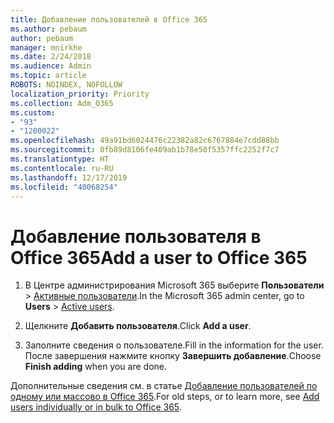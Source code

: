 ```yaml
---
title: Добавление пользователей в Office 365
ms.author: pebaum
author: pebaum
manager: mnirkhe
ms.date: 2/24/2018
ms.audience: Admin
ms.topic: article
ROBOTS: NOINDEX, NOFOLLOW
localization_priority: Priority
ms.collection: Adm_O365
ms.custom:
- "93"
- "1200022"
ms.openlocfilehash: 49a91bd6024476c22382a82c6767884e7cdd88bb
ms.sourcegitcommit: 0fb89d8106fe409ab1b78e50f5357ffc2252f7c7
ms.translationtype: HT
ms.contentlocale: ru-RU
ms.lasthandoff: 12/17/2019
ms.locfileid: "40068254"
---
```

# <a name="add-a-user-to-office-365"></a><span data-ttu-id="f5176-102">Добавление пользователя в Office 365</span><span class="sxs-lookup"><span data-stu-id="f5176-102">Add a user to Office 365</span></span>

1. <span data-ttu-id="f5176-103">В Центре администрирования Microsoft 365 выберите **Пользователи** > [Активные пользователи](https://admin.microsoft.com/Adminportal/Home?source=applauncher#/users).</span><span class="sxs-lookup"><span data-stu-id="f5176-103">In the Microsoft 365 admin center, go to **Users** > [Active users](https://admin.microsoft.com/Adminportal/Home?source=applauncher#/users).</span></span>

2. <span data-ttu-id="f5176-104">Щелкните **Добавить пользователя**.</span><span class="sxs-lookup"><span data-stu-id="f5176-104">Click **Add a user**.</span></span>

3. <span data-ttu-id="f5176-105">Заполните сведения о пользователе.</span><span class="sxs-lookup"><span data-stu-id="f5176-105">Fill in the information for the user.</span></span> <span data-ttu-id="f5176-106">После завершения нажмите кнопку **Завершить добавление**.</span><span class="sxs-lookup"><span data-stu-id="f5176-106">Choose **Finish adding** when you are done.</span></span>

<span data-ttu-id="f5176-107">Дополнительные сведения см. в статье [Добавление пользователей по одному или массово в Office 365](https://docs.microsoft.com/office365/admin/add-users/add-users).</span><span class="sxs-lookup"><span data-stu-id="f5176-107">For old steps, or to learn more, see [ Add users individually or in bulk to Office 365](https://docs.microsoft.com/office365/admin/add-users/add-users).</span></span>